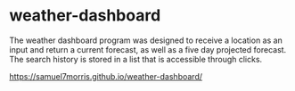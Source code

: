 # weather-dashboard
The weather dashboard program was designed to receive a location as an input and return a current forecast, as well as a five day projected forecast. The search history is stored in a list that is accessible through clicks.

https://samuel7morris.github.io/weather-dashboard/